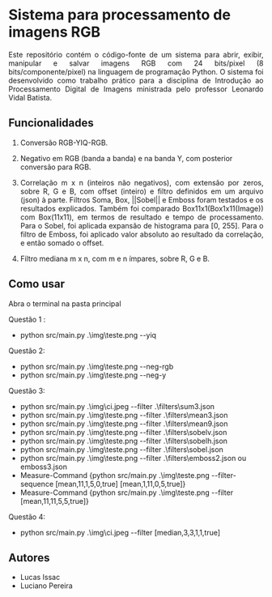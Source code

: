 # Sistema para processamento de imagens RGB

<p align="justify"> Este repositório contém o código-fonte de um sistema para abrir, exibir, manipular e salvar imagens RGB com 24 bits/pixel (8 bits/componente/pixel) na linguagem de programação Python. O sistema foi desenvolvido como trabalho prático para a disciplina de Introdução ao Processamento Digital de Imagens ministrada pelo professor Leonardo Vidal Batista. </p>

## Funcionalidades

1. Conversão RGB-YIQ-RGB.

2. Negativo em RGB (banda a banda) e na banda Y, com posterior conversão para RGB.

3. <p align="justify"> Correlação m x n (inteiros não negativos), com extensão por zeros, sobre R, G e B, com offset (inteiro) e filtro definidos em um arquivo (json) à parte. Filtros Soma, Box, ||Sobel|| e Emboss foram testados e os resultados explicados. Também foi comparado Box11x1(Box1x11(Image)) com Box(11x11), em termos de resultado e tempo de processamento. Para o Sobel, foi aplicada expansão de histograma para [0, 255]. Para o filtro de Emboss, foi aplicado valor absoluto ao resultado da correlação, e então somado o offset. </p>

4. Filtro mediana m x n, com m e n ímpares, sobre R, G e B.

## Como usar

Abra o terminal na pasta principal

Questão 1 :
* python src/main.py .\img\teste.png --yiq

Questão 2:  
* python src/main.py .\img\teste.png --neg-rgb
* python src/main.py .\img\teste.png --neg-y

Questão 3:

* python src/main.py .\img\ci.jpeg --filter .\filters\sum3.json
* python src/main.py .\img\teste.png --filter .\filters\mean3.json
* python src/main.py .\img\teste.png --filter .\filters\mean9.json
* python src/main.py .\img\teste.png --filter .\filters\sobelv.json
* python src/main.py .\img\teste.png --filter .\filters\sobelh.json
* python src/main.py .\img\teste.png --filter .\filters\sobel.json
* python src/main.py .\img\teste.png --filter .\filters\emboss2.json ou emboss3.json
* Measure-Command {python src/main.py .\img\teste.png --filter-sequence [mean,11,1,5,0,true] [mean,1,11,0,5,true]}
* Measure-Command {python src/main.py .\img\teste.png --filter [mean,11,11,5,5,true]}

Questão 4:
* python src/main.py .\img\ci.jpeg --filter [median,3,3,1,1,true]


## Autores

- Lucas Issac
- Luciano Pereira


